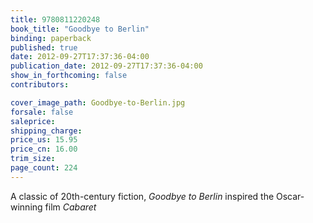 ```yaml
---
title: 9780811220248
book_title: "Goodbye to Berlin"
binding: paperback
published: true
date: 2012-09-27T17:37:36-04:00
publication_date: 2012-09-27T17:37:36-04:00
show_in_forthcoming: false
contributors:

cover_image_path: Goodbye-to-Berlin.jpg
forsale: false
saleprice:
shipping_charge:
price_us: 15.95
price_cn: 16.00
trim_size:
page_count: 224
---
```

A classic of 20th-century fiction, _Goodbye to Berlin_ inspired the Oscar-winning film _Cabaret_

